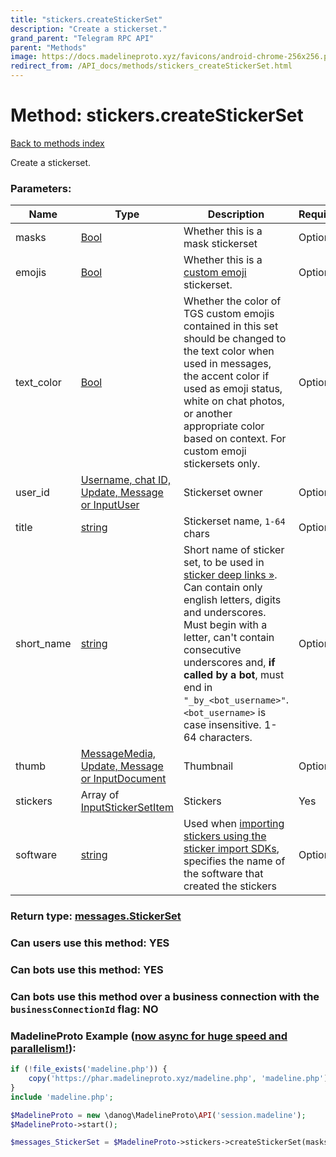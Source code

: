 ```yaml
---
title: "stickers.createStickerSet"
description: "Create a stickerset."
grand_parent: "Telegram RPC API"
parent: "Methods"
image: https://docs.madelineproto.xyz/favicons/android-chrome-256x256.png
redirect_from: /API_docs/methods/stickers_createStickerSet.html
---
```

# Method: stickers.createStickerSet
[Back to methods index](index.html)



Create a stickerset.

### Parameters:

| Name     |    Type       | Description | Required |
|----------|---------------|-------------|----------|
|masks|[Bool](/API_docs/types/Bool.html) | Whether this is a mask stickerset | Optional|
|emojis|[Bool](/API_docs/types/Bool.html) | Whether this is a [custom emoji](https://core.telegram.org/api/custom-emoji) stickerset. | Optional|
|text\_color|[Bool](/API_docs/types/Bool.html) | Whether the color of TGS custom emojis contained in this set should be changed to the text color when used in messages, the accent color if used as emoji status, white on chat photos, or another appropriate color based on context. For custom emoji stickersets only. | Optional|
|user\_id|[Username, chat ID, Update, Message or InputUser](/API_docs/types/InputUser.html) | Stickerset owner | Optional|
|title|[string](/API_docs/types/string.html) | Stickerset name, `1-64` chars | Optional|
|short\_name|[string](/API_docs/types/string.html) | Short name of sticker set, to be used in [sticker deep links »](https://core.telegram.org/api/links#stickerset-links). Can contain only english letters, digits and underscores. Must begin with a letter, can't contain consecutive underscores and, **if called by a bot**, must end in `"_by_<bot_username>"`. `<bot_username>` is case insensitive. 1-64 characters. | Optional|
|thumb|[MessageMedia, Update, Message or InputDocument](/API_docs/types/InputDocument.html) | Thumbnail | Optional|
|stickers|Array of [InputStickerSetItem](/API_docs/types/InputStickerSetItem.html) | Stickers | Yes|
|software|[string](/API_docs/types/string.html) | Used when [importing stickers using the sticker import SDKs](https://core.telegram.org/import-stickers), specifies the name of the software that created the stickers | Optional|


### Return type: [messages.StickerSet](/API_docs/types/messages.StickerSet.html)

### Can users use this method: **YES**


### Can bots use this method: **YES**


### Can bots use this method over a business connection with the `businessConnectionId` flag: **NO**


### MadelineProto Example ([now async for huge speed and parallelism!](https://docs.madelineproto.xyz/docs/ASYNC.html)):


```php
if (!file_exists('madeline.php')) {
    copy('https://phar.madelineproto.xyz/madeline.php', 'madeline.php');
}
include 'madeline.php';

$MadelineProto = new \danog\MadelineProto\API('session.madeline');
$MadelineProto->start();

$messages_StickerSet = $MadelineProto->stickers->createStickerSet(masks: $Bool, emojis: $Bool, text_color: $Bool, user_id: $InputUser, title: 'string', short_name: 'string', thumb: $InputDocument, stickers: [$InputStickerSetItem, $InputStickerSetItem], software: 'string', );
```

